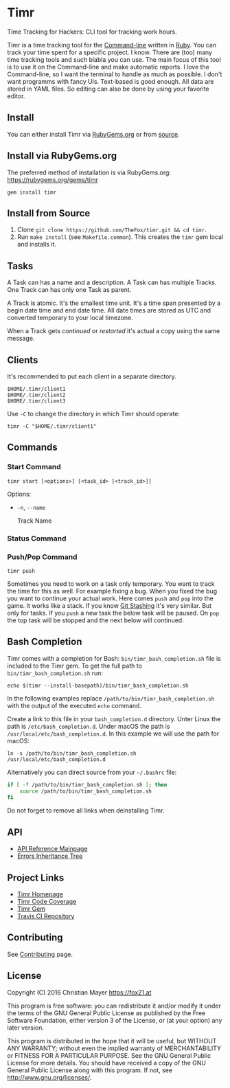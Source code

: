 # Timr

Time Tracking for Hackers: CLI tool for tracking work hours.

Timr is a time tracking tool for the [Command-line](https://en.wikipedia.org/wiki/Command-line_interface) written in [Ruby](https://www.ruby-lang.org/). You can track your time spent for a specific project. I know. There are (too) many time tracking tools and such blabla you can use. The main focus of this tool is to use it on the Command-line and make automatic reports. I love the Command-line, so I want the terminal to handle as much as possible. I don't want programms with fancy UIs. Text-based is good enough. All data are stored in YAML files. So editing can also be done by using your favorite editor.

## Install

You can either install Timr via [RubyGems.org](https://rubygems.org/gems/timr) or from [source](https://github.com/TheFox/timr).

## Install via RubyGems.org

The preferred method of installation is via RubyGems.org:  
<https://rubygems.org/gems/timr>

	gem install timr

## Install from Source

1. Clone `git clone https://github.com/TheFox/timr.git && cd timr`.
2. Run `make install` (see `Makefile.common`). This creates the `timr` gem local and installs it.

## Tasks

A Task can has a name and a description. A Task can has multiple Tracks. One Track can has only one Task as parent.

A Track is atomic. It's the smallest time unit. It's a time span presented by a begin date time and end date time. All date times are stored as UTC and converted temporary to your local timezone.

When a Track gets *continued* or *restarted* it's actual a copy using the same message.

## Clients

It's recommended to put each client in a separate directory.

	$HOME/.timr/client1
	$HOME/.timr/client2
	$HOME/.timr/client3

Use `-C` to change the directory in which Timr should operate:

	timr -C "$HOME/.timr/client1"

## Commands

### Start Command

	timr start [<options>] [<task_id> [<track_id>]]

Options:

- `-n`, `--name`

	Track Name

### Status Command

### Push/Pop Command

	timr push

Sometimes you need to work on a task only temporary. You want to track the time for this as well. For example fixing a bug. When you fixed the bug you want to continue your actual work. Here comes `push` and `pop` into the game. It works like a stack. If you know [Git Stashing](https://git-scm.com/book/en/v1/Git-Tools-Stashing) it's very similar. But only for tasks. If you `push` a new task the below task will be paused. On `pop` the top task will be stopped and the next below will continued.

## Bash Completion

Timr comes with a completion for Bash: `bin/timr_bash_completion.sh` file is included to the Timr gem. To get the full path to `bin/timr_bash_completion.sh` run:

	echo $(timr --install-basepath)/bin/timr_bash_completion.sh

In the following examples replace `/path/to/bin/timr_bash_completion.sh` with the output of the executed `echo` command.

Create a link to this file in your `bash_completion.d` directory. Unter Linux the path is `/etc/bash_completion.d`. Under macOS the path is `/usr/local/etc/bash_completion.d`. In this example we will use the path for macOS:

	ln -s /path/to/bin/timr_bash_completion.sh /usr/local/etc/bash_completion.d

Alternatively you can direct source from your `~/.bashrc` file:

```bash
if [ -f /path/to/bin/timr_bash_completion.sh ]; then
	source /path/to/bin/timr_bash_completion.sh
fi
```

Do not forget to remove all links when deinstalling Timr.

## API

- [API Reference Mainpage](https://timr.fox21.at/doc/)
- [Errors Inheritance Tree](https://timr.fox21.at/doc/TheFox/Timr/Error.html)

## Project Links

- [Timr Homepage](https://timr.fox21.at/)
- [Timr Code Coverage](https://timr.fox21.at/coverage/)
- [Timr Gem](https://rubygems.org/gems/timr)
- [Travis CI Repository](https://travis-ci.org/TheFox/timr)

## Contributing

See [Contributing](.github/CONTRIBUTING.md) page.

## License

Copyright (C) 2016 Christian Mayer <https://fox21.at>

This program is free software: you can redistribute it and/or modify it under the terms of the GNU General Public License as published by the Free Software Foundation, either version 3 of the License, or (at your option) any later version.

This program is distributed in the hope that it will be useful, but WITHOUT ANY WARRANTY; without even the implied warranty of MERCHANTABILITY or FITNESS FOR A PARTICULAR PURPOSE. See the GNU General Public License for more details. You should have received a copy of the GNU General Public License along with this program. If not, see <http://www.gnu.org/licenses/>.
